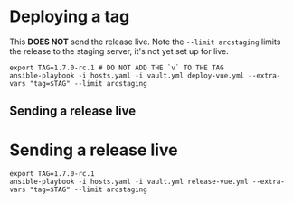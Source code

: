 # Deploying a tag

This **DOES NOT** send the release live. Note the `--limit arcstaging` limits the release to the staging server, it's not yet set up for live.

    export TAG=1.7.0-rc.1 # DO NOT ADD THE `v` TO THE TAG
    ansible-playbook -i hosts.yaml -i vault.yml deploy-vue.yml --extra-vars "tag=$TAG" --limit arcstaging

## Sending a release live

# Sending a release live

    export TAG=1.7.0-rc.1
    ansible-playbook -i hosts.yaml -i vault.yml release-vue.yml --extra-vars "tag=$TAG" --limit arcstaging
